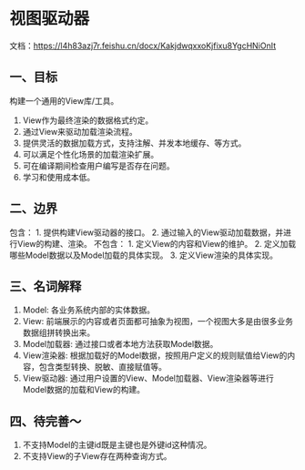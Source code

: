 # 视图驱动器

文档：https://l4h83azj7r.feishu.cn/docx/KakjdwqxxoKjfixu8YgcHNiOnIt

## 一、目标
构建一个通用的View库/工具。
  1. View作为最终渲染的数据格式约定。
  2. 通过View来驱动加载渲染流程。
  3. 提供灵活的数据加载方式，支持注解、并发本地缓存、等方式。
  4. 可以满足个性化场景的加载渲染扩展。
  5. 可在编译期间检查用户编写是否存在问题。       
  6. 学习和使用成本低。
  
## 二、边界
  包含：
    1. 提供构建View驱动器的接口。
    2. 通过输入的View驱动加载数据，并进行View的构建、渲染。
  不包含：
    1. 定义View的内容和View的维护。
    2. 定义加载哪些Model数据以及Model加载的具体实现。
    3. 定义View渲染的具体实现。

## 三、名词解释
  1. Model: 各业务系统内部的实体数据。
  2. View: 前端展示的内容或者页面都可抽象为视图，一个视图大多是由很多业务数据组拼转换出来。
  3. Model加载器: 通过接口或者本地方法获取Model数据。
  4. View渲染器: 根据加载好的Model数据，按照用户定义的规则赋值给View的内容，包含类型转换、脱敏、直接赋值等。
  5. View驱动器: 通过用户设置的View、Model加载器、View渲染器等进行Model数据的加载和View的构建。
  
## 四、待完善～
  1. 不支持Model的主键id既是主键也是外键id这种情况。
  2. 不支持View的子View存在两种查询方式。
  
  
